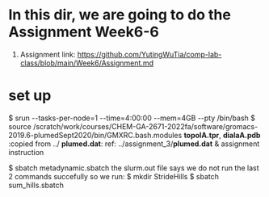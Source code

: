 # In this dir, we are going to do the Assignment Week6-6
 1. Assignment link: https://github.com/YutingWuTia/comp-lab-class/blob/main/Week6/Assignment.md
 
# set up
 $ srun --tasks-per-node=1 --time=4:00:00 --mem=4GB --pty /bin/bash
 $ source /scratch/work/courses/CHEM-GA-2671-2022fa/software/gromacs-2019.6-plumedSept2020/bin/GMXRC.bash.modules
__topolA.tpr__, __dialaA.pdb__ :copied from ../
__plumed.dat__: ref: ../assignment_3/__plumed.dat__ & assignment instruction

$ sbatch metadynamic.sbatch
the slurm.out file says we do not run the last 2 commands succefully
so we run:
$ mkdir StrideHills
$ sbatch sum_hills.sbatch




